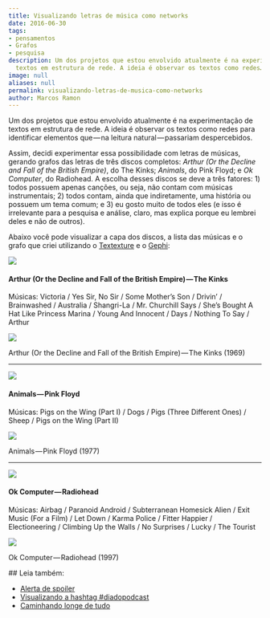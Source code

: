 ```yaml
---
title: Visualizando letras de música como networks
date: 2016-06-30
tags:
- pensamentos
- Grafos
- pesquisa
description: Um dos projetos que estou envolvido atualmente é na experimentação de
  textos em estrutura de rede. A ideia é observar os textos como redes…
image: null
aliases: null
permalink: visualizando-letras-de-musica-como-networks
author: Marcos Ramon
---
```

Um dos projetos que estou envolvido atualmente é na experimentação de textos em estrutura de rede. A ideia é observar os textos como redes para identificar elementos que — na leitura natural — passariam despercebidos.

Assim, decidi experimentar essa possibilidade com letras de músicas, gerando grafos das letras de três discos completos: _Arthur (Or the Decline and Fall of the British Empire)_, do The Kinks; _Animals_, do Pink Floyd; e _Ok Computer_, do Radiohead. A escolha desses discos se deve a três fatores: 1) todos possuem apenas canções, ou seja, não contam com músicas instrumentais; 2) todos contam, ainda que indiretamente, uma história ou possuem um tema comum; e 3) eu gosto muito de todos eles (e isso é irrelevante para a pesquisa e análise, claro, mas explica porque eu lembrei deles e não de outros).

Abaixo você pode visualizar a capa dos discos, a lista das músicas e o grafo que criei utilizando o [Textexture](http://textexture.com/) e o [Gephi](https://gephi.org/):

<img src="/assets/img/visualizando-letras-de-música-como networks-medium-1.jpeg">

#### Arthur (Or the Decline and Fall of the British Empire) — The Kinks

Músicas: Victoria / Yes Sir, No Sir / Some Mother’s Son / Drivin’ / Brainwashed / Australia / Shangri-La / Mr. Churchill Says / She’s Bought A Hat Like Princess Marina / Young And Innocent / Days / Nothing To Say / Arthur

<img src="/assets/img/visualizando-letras-de-música-como networks-medium-2.png">

Arthur (Or the Decline and Fall of the British Empire) — The Kinks (1969)

---

<img src="/assets/img/visualizando-letras-de-música-como networks-medium-3.jpeg">

#### Animals — Pink Floyd

Músicas: Pigs on the Wing (Part I) / Dogs / Pigs (Three Different Ones) / Sheep / Pigs on the Wing (Part II)

<img src="/assets/img/visualizando-letras-de-música-como networks-medium-4.png">

Animals — Pink Floyd (1977)

---

<img src="/assets/img/visualizando-letras-de-música-como networks-medium-5.jpeg">

#### Ok Computer — Radiohead

Músicas: Airbag / Paranoid Android / Subterranean Homesick Alien / Exit Music (For a Film) / Let Down / Karma Police / Fitter Happier / Electioneering / Climbing Up the Walls / No Surprises / Lucky / The Tourist

<img src="/assets/img/visualizando-letras-de-música-como networks-medium-6.png">

Ok Computer — Radiohead (1997)


<div class="leia-tambem" markdown="1">
## Leia também:

- <a href="/alerta-de-spoiler">Alerta de spoiler</a>
- <a href="/visualizando-a-hashtag-diadopodcast">Visualizando a hashtag #diadopodcast</a>
- <a href="/caminhando-longe-de-tudo">Caminhando longe de tudo</a>
</div>